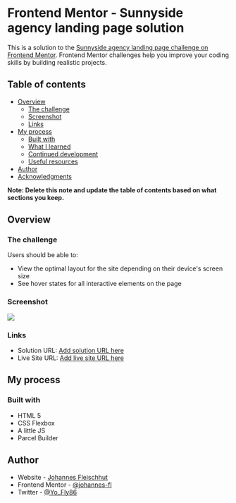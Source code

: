 # Frontend Mentor - Sunnyside agency landing page solution

This is a solution to the [Sunnyside agency landing page challenge on Frontend Mentor](https://www.frontendmentor.io/challenges/sunnyside-agency-landing-page-7yVs3B6ef). Frontend Mentor challenges help you improve your coding skills by building realistic projects.

## Table of contents

- [Overview](#overview)
  - [The challenge](#the-challenge)
  - [Screenshot](#screenshot)
  - [Links](#links)
- [My process](#my-process)
  - [Built with](#built-with)
  - [What I learned](#what-i-learned)
  - [Continued development](#continued-development)
  - [Useful resources](#useful-resources)
- [Author](#author)
- [Acknowledgments](#acknowledgments)

**Note: Delete this note and update the table of contents based on what sections you keep.**

## Overview

### The challenge

Users should be able to:

- View the optimal layout for the site depending on their device's screen size
- See hover states for all interactive elements on the page

### Screenshot

![](./screenshot.jpg)

### Links

- Solution URL: [Add solution URL here](https://github.com/johannes-fl/sunnyside-agency)
- Live Site URL: [Add live site URL here](https://festive-hugle-bbc262.netlify.app/)

## My process

### Built with

- HTML 5
- CSS Flexbox
- A little JS
- Parcel Builder

## Author

- Website - [Johannes Fleischhut](https://www.conducto.de)
- Frontend Mentor - [@johannes-fl](https://www.frontendmentor.io/profile/johannes-fl)
- Twitter - [@Yo_Fly86](https://twitter.com/Yo_Fly86)
